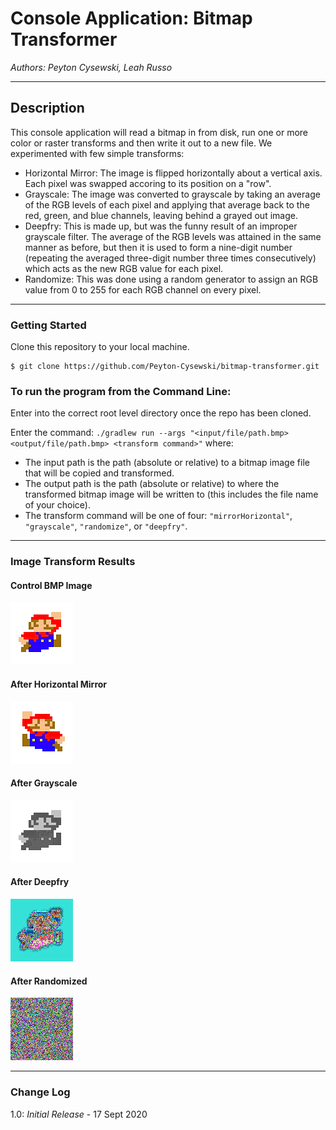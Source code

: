 # Console Application: Bitmap Transformer

*Authors: Peyton Cysewski, Leah Russo*

----

## Description
This console application will read a bitmap in from disk, run one or more color or raster transforms and then write it out to a new file. We experimented with few simple transforms:<br>
- Horizontal Mirror: The image is flipped horizontally about a vertical axis. Each pixel was swapped accoring to its position on a "row".
- Grayscale: The image was converted to grayscale by taking an average of the RGB levels of each pixel and applying that average back to the red, green, and blue channels, leaving behind a grayed out image.
- Deepfry: This is made up, but was the funny result of an improper grayscale filter. The average of the RGB levels was attained in the same manner as before, but then it is used to form a nine-digit number (repeating the averaged three-digit number three times consecutively) which acts as the new RGB value for each pixel.
- Randomize: This was done using a random generator to assign an RGB value from 0 to 255 for each RGB channel on every pixel.

---

### Getting Started
Clone this repository to your local machine.

```
$ git clone https://github.com/Peyton-Cysewski/bitmap-transformer.git
```

### To run the program from the Command Line:
Enter into the correct root level directory once the repo has been cloned.

Enter the command: ``./gradlew run --args "<input/file/path.bmp> <output/file/path.bmp> <transform command>"`` where:
- The input path is the path (absolute or relative) to a bitmap image file that will be copied and transformed.
- The output path is the path (absolute or relative) to where the transformed bitmap image will be written to (this includes the file name of your choice).
- The transform command will be one of four: `"mirrorHorizontal"`, `"grayscale"`, `"randomize"`, or `"deepfry"`.

---

### Image Transform Results

#### Control BMP Image
![Base BMP File](./src/main/resources/mario.bmp)
#### After Horizontal Mirror
![Flipped](./src/main/resources/mirror.bmp)
#### After Grayscale
![Grayscale](./src/main/resources/grayscale.bmp)
#### After Deepfry
![Deepfried](./src/main/resources/deepfry.bmp)
#### After Randomized
![Randomized](./src/main/resources/random.bmp)

---

### Change Log
1.0: *Initial Release* - 17 Sept 2020
